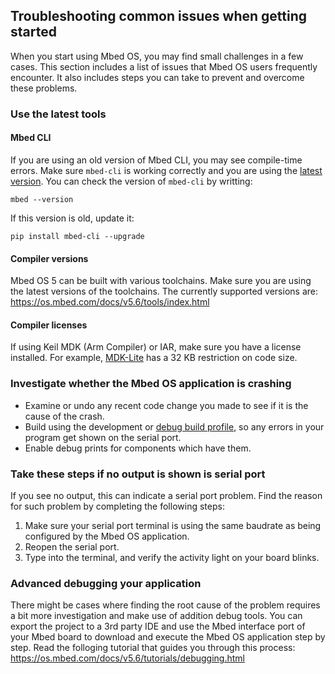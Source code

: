 ## Troubleshooting common issues when getting started

When you start using Mbed OS, you may find small challenges in a few cases. This section includes a list of issues that Mbed OS users frequently encounter. It also includes steps you can take to prevent and overcome these problems.

### Use the latest tools

#### Mbed CLI

If you are using an old version of Mbed CLI, you may see compile-time errors. Make sure `mbed-cli` is working correctly and you are using the [latest version](https://github.com/ARMmbed/mbed-cli/releases).
You can check the version of `mbed-cli` by writting:

 ```
 mbed --version
 ```

 If this version is old, update it:

 ```
 pip install mbed-cli --upgrade
 ```

#### Compiler versions

Mbed OS 5 can be built with various toolchains. Make sure you are using the latest versions of the toolchains.
The currently supported versions are:
https://os.mbed.com/docs/v5.6/tools/index.html

#### Compiler licenses

If using Keil MDK (Arm Compiler) or IAR, make sure you have a license installed.
For example, [MDK-Lite](http://www.keil.com/arm/mdk.asp) has a 32 KB restriction on code size.

### Investigate whether the Mbed OS application is crashing

- Examine or undo any recent code change you made to see if it is the cause of the crash.
- Build using the development or [debug build profile](https://os.mbed.com/docs/v5.6/tools/build-profiles.html), so any errors in your program get shown on the serial port.
- Enable debug prints for components which have them.

### Take these steps if no output is shown is serial port

If you see no output, this can indicate a serial port problem. Find the reason for such problem by completing the following steps:

1. Make sure your serial port terminal is using the same baudrate as being configured by the Mbed OS application.
1. Reopen the serial port.
1. Type into the terminal, and verify the activity light on your board blinks.

### Advanced debugging your application

There might be cases where finding the root cause of the problem requires a bit more investigation and make use of addition debug tools.
You can export the project to a 3rd party IDE and use the Mbed interface port of your Mbed board to download and execute the Mbed OS application step by step. Read the folloging tutorial that guides you through this process:
https://os.mbed.com/docs/v5.6/tutorials/debugging.html



